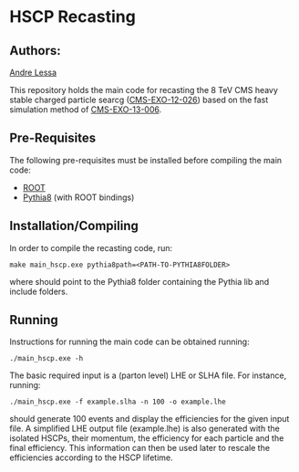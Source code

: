 # HSCP Recasting #

## Authors: ##
[Andre Lessa](mailto:andre.lessa@ufabc.edu.br)

This repository holds the main code for recasting the 8 TeV CMS heavy stable charged particle
searcg ([CMS-EXO-12-026](https://twiki.cern.ch/twiki/bin/view/CMSPublic/PhysicsResultsEXO12026))
based on the fast simulation method of [CMS-EXO-13-006](https://twiki.cern.ch/twiki/bin/view/CMSPublic/PhysicsResultsEXO13006).

## Pre-Requisites ##

The following pre-requisites must be installed before compiling the main code:

  * [ROOT](https://root.cern.ch/)
  * [Pythia8](http://home.thep.lu.se/~torbjorn/pythia8/) (with ROOT bindings)

## Installation/Compiling ##

In order to compile the recasting code, run:

```
make main_hscp.exe pythia8path=<PATH-TO-PYTHIA8FOLDER>
```

where <PATH-TO-PYTHIA8FOLDER> should point to the Pythia8 folder containing the Pythia lib and include folders.

## Running ##

Instructions for running the main code can be obtained running:

```
./main_hscp.exe -h
```

The basic required input is a (parton level) LHE or SLHA file.
For instance, running:

```
./main_hscp.exe -f example.slha -n 100 -o example.lhe
```

should generate 100 events and display the efficiencies for the given input file.
A simplified LHE output file (example.lhe) is also generated with the isolated HSCPs, their momentum,
the efficiency for each particle and the final efficiency.
This information can then be used later to rescale the efficiencies according to the HSCP lifetime.

